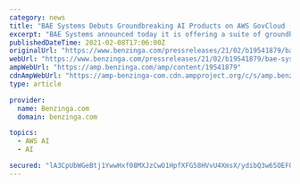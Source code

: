 ```yaml
---
category: news
title: "BAE Systems Debuts Groundbreaking AI Products on AWS GovCloud (US)"
excerpt: "BAE Systems announced today it is offering a suite of groundbreaking artificial intelligence capabilities and a new data labeling service offering on the Amazon Web Services (AWS) Marketplace for ..."
publishedDateTime: 2021-02-08T17:06:00Z
originalUrl: "https://www.benzinga.com/pressreleases/21/02/b19541879/bae-systems-debuts-groundbreaking-ai-products-on-aws-govcloud-us"
webUrl: "https://www.benzinga.com/pressreleases/21/02/b19541879/bae-systems-debuts-groundbreaking-ai-products-on-aws-govcloud-us"
ampWebUrl: "https://amp.benzinga.com/amp/content/19541879"
cdnAmpWebUrl: "https://amp-benzinga-com.cdn.ampproject.org/c/s/amp.benzinga.com/amp/content/19541879"
type: article

provider:
  name: Benzinga.com
  domain: benzinga.com

topics:
  - AWS AI
  - AI

secured: "lA3CpUbWGeBtj1YwwHxf08MXJzCwO1HpfXFG58HVvU4XmsX/ydibQ3w65OEFOxUM2Q5A3KsNWnSXpaHFhg+5ZgHvpXf9qYOPqtfRVdVZznAMk5pGyXNU08+ORRbjiFvV0oYcLF5zrNCAKDY8PIo6Z+/sbmMFNXgjE2zgOEEbiO2ZZyatkgPoRG0VjSTSIYWkn8+85NiLDZfU4SXn52Q8daWvDp+vyp7bs7DcqUYdTZwsuF41QuQINPi0gYNvlEGva1lCPUI4Nr/Rav4gWfV0CeflzG7sMnN4k1HX3IuIEy/0IHRt0sJd1b/10RavEeJBscceny2KY6Vn3ScxXQv4O7lGgfuME9gukLQyUJe92h4=;k9Q/MKiK487qOtSjqxiITA=="
---
```



